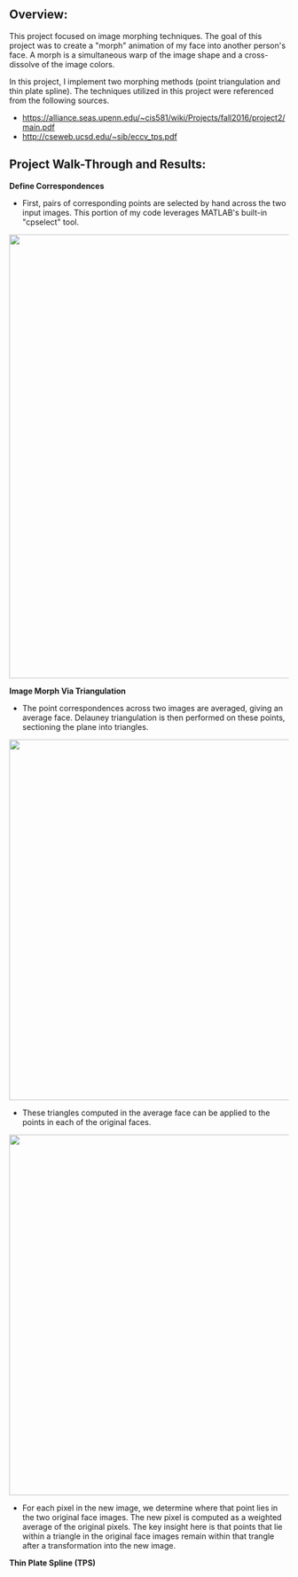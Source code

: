 Overview:
------------------
This project focused on image morphing techniques.  The goal of this project was to create a "morph" animation of my face into another person's face.  A morph is a simultaneous warp of the image shape and a cross-dissolve of the image colors.  

In this project, I implement two morphing methods (point triangulation and thin plate spline).  The techniques utilized in this project were referenced from the following sources.

- https://alliance.seas.upenn.edu/~cis581/wiki/Projects/fall2016/project2/main.pdf
- http://cseweb.ucsd.edu/~sjb/eccv_tps.pdf

Project Walk-Through and Results:
--------------------

**Define Correspondences**

  - First, pairs of corresponding points are selected by hand across the two input images.  This portion of my code leverages MATLAB's built-in "cpselect" tool.

<p align="center">
  <img src="https://cloud.githubusercontent.com/assets/9031637/20342033/c413059c-abb6-11e6-9ea7-4e75bf347f61.png" width="800">
</p>

**Image Morph Via Triangulation**

  - The point correspondences across two images are averaged, giving an average face.  Delauney triangulation is then performed on these points, sectioning the plane into triangles.

<p align="center">
  <img src="https://cloud.githubusercontent.com/assets/22136934/20359373/89a8e934-abfd-11e6-854d-070eb894a3cb.jpg" width="650">
</p>

  - These triangles computed in the average face can be applied to the points in each of the original faces.

<p align="center">
  <img src="![untitled](https://cloud.githubusercontent.com/assets/22136934/20359684/e7e03cc2-abfe-11e6-9256-0b2d3fb1daa6.jpg)" width="650">
</p>

  - For each pixel in the new image, we determine where that point lies in the two original face images.  The new pixel is computed as a weighted 
  average of the original pixels.  The key insight here is that points that lie within a triangle in the original face images remain within that trangle after a transformation into the new image.




**Thin Plate Spline (TPS)**
